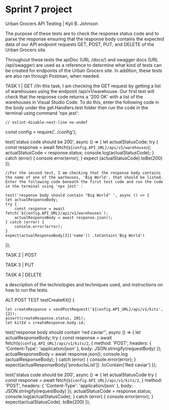 # Sprint 7 project

Urban Grocers API Testing | Kyli B. Johnson

The purpose of these tests are to check the response status code and to parse the response ensuring that the response body contains the expected data of our API endpoint requests GET, POST, PUT, and DELETE of the Urban Grocers site.

Throughout these tests the apiDoc (URL /docs/) and swagger docs (URL /api/swagger) are used as a reference to determine what kind of tests can be created for endpoints of the Urban Grocers site. In addition, these tests are also ran through Postman, when needed.

TASK 1 | GET
    //In this task, I am checking the GET request by getting a list of warehouses using the endpoint /api/v1/warehouse. Our first test will check that the response code returns a '200 OK' with a list of the warehouses in Visual Studio Code. To do this, enter the following code in the body under the get.Handlers.test folder then run the code in the terminal using command 'npx jest':
    
    // eslint-disable-next-line no-undef
const config = require('../config');

test('status code should be 200', async () => {
	let actualStatusCode;
	try {
		const response = await fetch(`${config.API_URL}/api/v1/warehouses`);
		actualStatusCode = response.status;
		console.log(actualStatusCode);
	} catch (error) {
		console.error(error);
	}
	expect (actualStatusCode).toBe(200)
});

    //For the second test, I am checking that the response body contains the name of one of the warhouses, 'Big World', that should be listed. Enter the following code beneath the first test code and run the code in the terminal using 'npx jest' :
    
    test('response body should contain "Big World" ', async () => {
	let actualResponseBody;
	try {
		const response = await fetch(`${config.API_URL}/api/v1/warehouses`);
		actualResponseBody = await response.json();
	} catch (error) {
		console.error(error);
	}
	expect(actualResponseBody[3]['name']) .toContain('Big World')
});

TASK 2 | POST

TASK 3 | PUT

TASK 4 | DELETE

a description of the technologies and techniques used, 
and instructions on how to run the tests.



ALT POST TEST
testCreateKit() {
	
	let createResponse = sendPostRequest('${config.API_URL}/api/v1/kits', {2});
	assert(createResponse.status, 201); 
	let kitId = createResponse.body.id;

test('response body should contain 'red caviar'', async () => {
	let actualResponseBody;
    try {
		const response = await fetch(`${config.API_URL}/api/v1/kits/2`, {
			method: 'POST',
			headers: {
			'Content-Type': 'application/json'
			},
			body: JSON.stringify(requestBody)
		});
		actualResponseBody = await response.json();
		console.log (actualResponseBody);
	} catch (error) {
		console.error(error);
	}
	expect(actualResponseBody['productsList']) .toContain('Red caviar')
});

test('status code should be 200', async () => {
	let actualStatusCode
    try {
		const response = await fetch(`${config.API_URL}/api/v1/kits/2`, {
			method: 'POST',
			headers: {
			'Content-Type': 'application/json'
			},
			body: JSON.stringify(requestBody)
		});
		actualStatusCode = response.status;
		console.log(actualStatusCode);
	} catch (error) {
		console.error(error);
	}
	expect(actualStatusCode) .toBe(200)
});